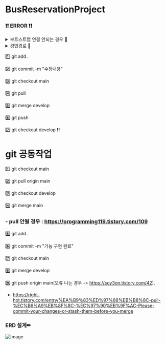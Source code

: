 # BusReservationProject
### ❗❗ ERROR ❗❗
<details>
<summary> 부트스트랩 연결 안되는 경우 🤣 </summary>
<div markdown="1">

### < link rel="stylesheet" href="https://maxcdn.bootstrapcdn.com/bootstrap/4.5.2/css/bootstrap.min.css" > 넣기


</div>
</details>

<details>
<summary> 경민경로 👀 </summary>
<div markdown="1">
C:\Users\AS010-7244-9414\Desktop\BusReservation\BusReservationProject 
</div>
</details>

1️⃣ git add .

2️⃣ git commit -m "수정내용"

3️⃣ git checkout main

4️⃣ git pull

5️⃣ git merge develop

6️⃣ git push

7️⃣ git checkout develop ❗❗

# git 공동작업

1️⃣ git checkout main

2️⃣ git pull origin main

3️⃣ git checkout develop

4️⃣ git merge main 

### - pull 안될 경우 : https://programming119.tistory.com/109

5️⃣ git add .

6️⃣ git commit -m "기능 구현 완료"

7️⃣ git checkout main

8️⃣ git merge develop

9️⃣ git push origin main(오류 나는 경우 -> https://soy3on.tistory.com/42).

- https://right-hot.tistory.com/entry/%EA%B9%83%ED%97%88%EB%B8%8C-pull-%EC%B6%A9%EB%8F%8C-%EC%97%90%EB%9F%AC-Please-commit-your-changes-or-stash-them-before-you-merge


### ERD 설계✏
![image](https://user-images.githubusercontent.com/87464750/205438950-d8b5b298-bb0e-4f48-9f54-423ae34cb402.png)

